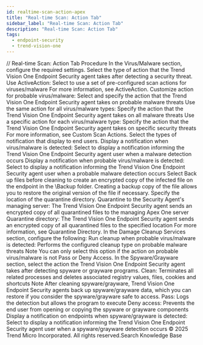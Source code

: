 ```yaml
---
id: realtime-scan-action-apex
title: "Real-time Scan: Action Tab"
sidebar_label: "Real-time Scan: Action Tab"
description: "Real-time Scan: Action Tab"
tags:
  - endpoint-security
  - trend-vision-one
---
```


/*<![CDATA[*/ $('#title').html($('meta[name=map-description]').attr('content')); /*]]>*/ Real-time Scan: Action Tab Procedure In the Virus/Malware section, configure the required settings. Select the type of action that the Trend Vision One Endpoint Security agent takes after detecting a security threat. Use ActiveAction: Select to use a set of pre-configured scan actions for viruses/malware For more information, see ActiveAction. Customize action for probable virus/malware: Select and specify the action that the Trend Vision One Endpoint Security agent takes on probable malware threats Use the same action for all virus/malware types: Specify the action that the Trend Vision One Endpoint Security agent takes on all malware threats Use a specific action for each virus/malware type: Specify the action that the Trend Vision One Endpoint Security agent takes on specific security threats For more information, see Custom Scan Actions. Select the types of notification that display to end users. Display a notification when virus/malware is detected: Select to display a notification informing the Trend Vision One Endpoint Security agent user when a malware detection occurs Display a notification when probable virus/malware is detected: Select to display a notification informing the Trend Vision One Endpoint Security agent user when a probable malware detection occurs Select Back up files before cleaning to create an encrypted copy of the infected file on the endpoint in the <Agent installation folder>\Backup folder. Creating a backup copy of the file allows you to restore the original version of the file if necessary. Specify the location of the quarantine directory. Quarantine to the Security Agent's managing server: The Trend Vision One Endpoint Security agent sends an encrypted copy of all quarantined files to the managing Apex One server Quarantine directory: The Trend Vision One Endpoint Security agent sends an encrypted copy of all quarantined files to the specified location For more information, see Quarantine Directory. In the Damage Cleanup Services section, configure the following: Run cleanup when probable virus/malware is detected: Performs the configured cleanup type on probable malware threats Note You can only select this option if the action on probable virus/malware is not Pass or Deny Access. In the Spyware/Grayware section, select the action the Trend Vision One Endpoint Security agent takes after detecting spyware or grayware programs. Clean: Terminates all related processes and deletes associated registry values, files, cookies and shortcuts Note After cleaning spyware/grayware, Trend Vision One Endpoint Security agents back up spyware/grayware data, which you can restore if you consider the spyware/grayware safe to access. Pass: Logs the detection but allows the program to execute Deny access: Prevents the end user from opening or copying the spyware or grayware components Display a notification on endpoints when spyware/grayware is detected: Select to display a notification informing the Trend Vision One Endpoint Security agent user when a spyware/grayware detection occurs © 2025 Trend Micro Incorporated. All rights reserved.Search Knowledge Base
